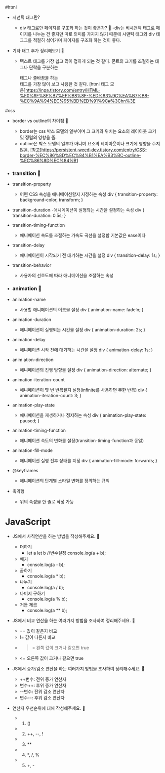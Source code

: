 #html
- 시맨틱 태그란?
    - div 태그로만 페이지를 구조화 하는 것이 좋은가? 🍠
        -div는 비시맨틱 태그로 페이지를 나누는 건 좋지만 따로 의미를 가지지 않기 때문에 시맨틱 태그와 div 태그그를 적절히 섞어가며 페이지를 구조화 하는 것이 좋다.

- 기타 태그 추가 정리해보기 🍠
    - 텍스트 태그를 가장 쉽고 많이 접하게 되는 것 같다. 폰트의 크기를 조절하는 <hn>태그나 단락을 구분하는 <p>태그나 줄바꿈을 하는 <br>태그를 가장 많이 보고 사용한 것 같다.
    [html 태그 모음]https://inpa.tistory.com/entry/HTML-%F0%9F%8F%B7%EF%B8%8F-%ED%83%9C%EA%B7%B8-%EC%9A%94%EC%95%BD%ED%91%9C#%3Chn%3E

#css
- border vs outline의 차이점 🍠
    - border는 css 박스 모델의 일부이며 그 크기와 위치는 요소의 레이아웃 크기 및 정렬의 영향을 줌.
    - outline은 박스 모델의 일부가 아니며 요소의 레이아웃이나 크기에 영향을 주지 않음.
    [참고]https://persistent-weed-dev.tistory.com/entry/CSS-border-%EC%86%8D%EC%84%B1%EA%B3%BC-outline-%EC%86%8D%EC%84%B1

-  ### transition  🍠

- transition-property
    - 어떤 CSS 속성을 애니메이션할지 지정하는 속성
        div {
         transition-property: background-color, transform;
        }
- transition-duration
    -애니메이션이 실행되는 시간을 설정하는 속성
        div {
            transition-duration: 0.5s;
        }
- transition-timing-function
    - 애니메이션 속도를 조절하는 가속도 곡선을 설정함 기본값은 ease이다
- transition-delay
    - 애니메이션이 시작되기 전 대기하는 시간을 설정
    div {
     transition-delay: 1s;
    }
- transition-behavior
    - 사용자의 선호도에 따라 애니메이션을 조절하는 속성

- ### animation 🍠
- animation-name
    - 사용할 애니메이션의 이름을 설정
    div {
     animation-name: fadeIn;
    }
- animation-duration
    - 애니메이션이 실행되는 시간을 설정
    div {
     animation-duration: 2s;
    }
- animation-delay
    - 애니메이션 시작 전에 대기하는 시간을 설정
    div {
     animation-delay: 1s;
    }
- anim ation-direction
    - 애니메이션의 진행 방향을 설정
    div {
     animation-direction: alternate;
    }   
- animation-iteration-count
    - 애니메이션이 몇 번 반복될지 설정(infinite를 사용하면 무한 반복)
    div {
     animation-iteration-count: 3;
    }
- animation-play-state
    - 애니메이션을 재생하거나 정지하는 속성
    div {
     animation-play-state: paused;
    }
- animation-timing-function
    - 애니메이션 속도의 변화를 설정(transition-timing-function과 동일)
- animation-fill-mode
    - 애니메이션 실행 전후 상태를 지정
    div {
     animation-fill-mode: forwards;
    }
- @keyframes
    - 애니메이션의 단계별 스타일 변화를 정의하는 규칙
- 축약형
    - 위의 속성을 한 줄로 작성 가능

# JavaScript
- JS에서 사칙연산을 하는 방법을 작성해주세요. 🍠
    - 더하기
        - let a
          let b //변수설정
          console.log(a + b);
    - 빼기
        - console.log(a - b);
    - 곱하기
        - console.log(a * b);
    - 나누기
        - console.log(a / b);
    - 나머지 구하기
        - console.log(a % b);
    - 거듭 제곱
        - console.log(a ** b);

- JS에서 비교 연산을 하는 여러가지 방법을 조사하여 정리해주세요. 🍠
    - == 값이 같은지 비교
    - != 값이 다른지 비교
    - >= 왼쪽 값이 크거나 같으면 true
    - <= 오른쪽 값이 크거나 같으면 true
- JS에서 증가/감소 연산을 하는 여러가지 방법을 조사하여 정리해주세요. 🍠
    - ++변수: 전위 증가 연산자
    - 변수++: 후위 증가 연산자
    - --변수: 전위 감소 연산자
    - 변수--: 후위 감소 연산자
- 연산자 우선순위에 대해 작성해주세요. 🍠
    - 1. ()
    - 2. ++, --, !
    - 3. **
    - 4. *, /, %
    - 5. +, - 